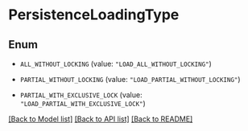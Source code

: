 # PersistenceLoadingType

## Enum


* `ALL_WITHOUT_LOCKING` (value: `"LOAD_ALL_WITHOUT_LOCKING"`)

* `PARTIAL_WITHOUT_LOCKING` (value: `"LOAD_PARTIAL_WITHOUT_LOCKING"`)

* `PARTIAL_WITH_EXCLUSIVE_LOCK` (value: `"LOAD_PARTIAL_WITH_EXCLUSIVE_LOCK"`)


[[Back to Model list]](../README.md#documentation-for-models) [[Back to API list]](../README.md#documentation-for-api-endpoints) [[Back to README]](../README.md)


